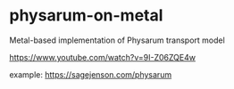# physarum-on-metal
Metal-based implementation of Physarum transport model

https://www.youtube.com/watch?v=9I-Z06ZQE4w


example: https://sagejenson.com/physarum
